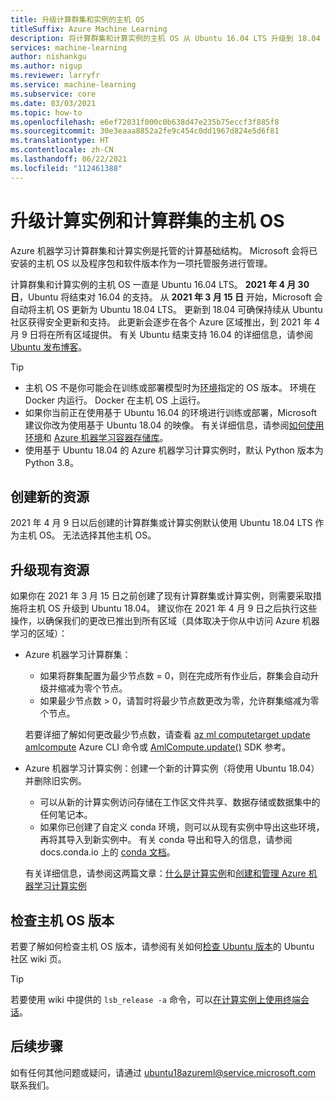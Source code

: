 ```yaml
---
title: 升级计算群集和实例的主机 OS
titleSuffix: Azure Machine Learning
description: 将计算群集和计算实例的主机 OS 从 Ubuntu 16.04 LTS 升级到 18.04 LTS。
services: machine-learning
author: nishankgu
ms.author: nigup
ms.reviewer: larryfr
ms.service: machine-learning
ms.subservice: core
ms.date: 03/03/2021
ms.topic: how-to
ms.openlocfilehash: e6ef72031f000c0b638d47e235b75eccf3f885f8
ms.sourcegitcommit: 30e3eaaa8852a2fe9c454c0dd1967d824e5d6f81
ms.translationtype: HT
ms.contentlocale: zh-CN
ms.lasthandoff: 06/22/2021
ms.locfileid: "112461388"
---
```

# <a name="upgrade-compute-instance-and-compute-cluster-host-os"></a>升级计算实例和计算群集的主机 OS

Azure 机器学习计算群集和计算实例是托管的计算基础结构。 Microsoft 会将已安装的主机 OS 以及程序包和软件版本作为一项托管服务进行管理。

计算群集和计算实例的主机 OS 一直是 Ubuntu 16.04 LTS。 **2021 年 4 月 30 日**，Ubuntu 将结束对 16.04 的支持。 从 __2021 年 3 月 15 日__ 开始，Microsoft 会自动将主机 OS 更新为 Ubuntu 18.04 LTS。 更新到 18.04 可确保持续从 Ubuntu 社区获得安全更新和支持。 此更新会逐步在各个 Azure 区域推出，到 2021 年 4 月 9 日将在所有区域提供。 有关 Ubuntu 结束支持 16.04 的详细信息，请参阅 [Ubuntu 发布博客](https://wiki.ubuntu.com/Releases)。

> [!TIP]
> * 主机 OS 不是你可能会在训练或部署模型时为[环境](how-to-use-environments.md)指定的 OS 版本。 环境在 Docker 内运行。 Docker 在主机 OS 上运行。
> * 如果你当前正在使用基于 Ubuntu 16.04 的环境进行训练或部署，Microsoft 建议你改为使用基于 Ubuntu 18.04 的映像。 有关详细信息，请参阅[如何使用环境](how-to-use-environments.md)和 [Azure 机器学习容器存储库](https://github.com/Azure/AzureML-Containers/tree/master/base)。
> * 使用基于 Ubuntu 18.04 的 Azure 机器学习计算实例时，默认 Python 版本为 Python 3.8。
## <a name="creating-new-resources"></a>创建新的资源

2021 年 4 月 9 日以后创建的计算群集或计算实例默认使用 Ubuntu 18.04 LTS 作为主机 OS。 无法选择其他主机 OS。

## <a name="upgrade-existing-resources"></a>升级现有资源

如果你在 2021 年 3 月 15 日之前创建了现有计算群集或计算实例，则需要采取措施将主机 OS 升级到 Ubuntu 18.04。 建议你在 2021 年 4 月 9 日之后执行这些操作，以确保我们的更改已推出到所有区域（具体取决于你从中访问 Azure 机器学习的区域）：

* Azure 机器学习计算群集：

    * 如果将群集配置为最少节点数 = 0，则在完成所有作业后，群集会自动升级并缩减为零个节点。
    * 如果最少节点数 > 0，请暂时将最少节点数更改为零，允许群集缩减为零个节点。

    若要详细了解如何更改最少节点数，请查看 [az ml computetarget update amlcompute](/cli/azure/ml(v1)/computetarget/update#az_ml_computetarget_update_amlcompute) Azure CLI 命令或 [AmlCompute.update()](/python/api/azureml-core/azureml.core.compute.amlcompute.amlcompute#update-min-nodes-none--max-nodes-none--idle-seconds-before-scaledown-none-) SDK 参考。

* Azure 机器学习计算实例：创建一个新的计算实例（将使用 Ubuntu 18.04）并删除旧实例。

    * 可以从新的计算实例访问存储在工作区文件共享、数据存储或数据集中的任何笔记本。
    * 如果你已创建了自定义 conda 环境，则可以从现有实例中导出这些环境，再将其导入到新实例中。 有关 conda 导出和导入的信息，请参阅 docs.conda.io 上的 [conda 文档](https://docs.conda.io/)。

    有关详细信息，请参阅这两篇文章：[什么是计算实例](concept-compute-instance.md)和[创建和管理 Azure 机器学习计算实例](how-to-create-manage-compute-instance.md)

## <a name="check-host-os-version"></a>检查主机 OS 版本

若要了解如何检查主机 OS 版本，请参阅有关如何[检查 Ubuntu 版本](https://help.ubuntu.com/community/CheckingYourUbuntuVersion)的 Ubuntu 社区 wiki 页。

> [!TIP]
> 若要使用 wiki 中提供的 `lsb_release -a` 命令，可以[在计算实例上使用终端会话](how-to-access-terminal.md)。
## <a name="next-steps"></a>后续步骤

如有任何其他问题或疑问，请通过 [ubuntu18azureml@service.microsoft.com](mailto:ubuntu18azureml@service.microsoft.com) 联系我们。
